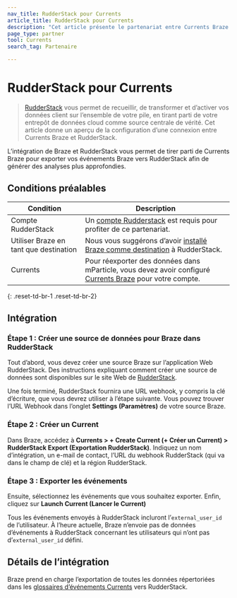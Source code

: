 ```yaml
---
nav_title: RudderStack pour Currents
article_title: RudderStack pour Currents
description: "Cet article présente le partenariat entre Currents Braze et RudderStack, une infrastructure open source de données client qui offre une intégration transparente de Braze pour vos applications Android, iOS et Web."
page_type: partner
tool: Currents
search_tag: Partenaire

---
```


# RudderStack pour Currents

> [RudderStack](https://www.rudderstack.com/) vous permet de recueillir, de transformer et d’activer vos données client sur l’ensemble de votre pile, en tirant parti de votre entrepôt de données cloud comme source centrale de vérité. Cet article donne un aperçu de la configuration d’une connexion entre Currents Braze et RudderStack.

L’intégration de Braze et RudderStack vous permet de tirer parti de Currents Braze pour exporter vos événements Braze vers RudderStack afin de générer des analyses plus approfondies.

## Conditions préalables

| Condition | Description |
| --- | --- |
| Compte RudderStack | Un [compte Rudderstack](https://app.rudderstack.com/login) est requis pour profiter de ce partenariat. |
| Utiliser Braze en tant que destination | Nous vous suggérons d’avoir [installé Braze comme destination]({{site.baseurl}}/partners/data_and_infrastructure_agility/customer_data_platform/rudderstack/rudderstack/#integration) à RudderStack. |
| Currents | Pour réexporter des données dans mParticle, vous devez avoir configuré [Currents Braze]({{site.baseurl}}/user_guide/data_and_analytics/braze_currents/#access-currents) pour votre compte. |
{: .reset-td-br-1 .reset-td-br-2}

## Intégration

### Étape 1 : Créer une source de données pour Braze dans RudderStack

Tout d’abord, vous devez créer une source Braze sur l’application Web RudderStack. Des instructions expliquant comment créer une source de données sont disponibles sur le site Web de [RudderStack](https://www.rudderstack.com/docs/sources/event-streams/cloud-apps/braze-currents/).

Une fois terminé, RudderStack fournira une URL webhook, y compris la clé d’écriture, que vous devrez utiliser à l’étape suivante. Vous pouvez trouver l’URL Webhook dans l’onglet **Settings (Paramètres)** de votre source Braze.

### Étape 2 : Créer un Current

Dans Braze, accédez à **Currents > + Create Current (+ Créer un Current) > RudderStack Export (Exportation RudderStack)**. Indiquez un nom d’intégration, un e-mail de contact, l’URL du webhook RudderStack (qui va dans le champ de clé) et la région RudderStack. 

### Étape 3 : Exporter les événements

Ensuite, sélectionnez les événements que vous souhaitez exporter. Enfin, cliquez sur **‬Launch Current (Lancer le Current)**

Tous les événements envoyés à RudderStack incluront l’`external_user_id` de l’utilisateur. À l’heure actuelle, Braze n’envoie pas de données d’événements à RudderStack concernant les utilisateurs qui n’ont pas d’`external_user_id` défini.

## Détails de l’intégration

Braze prend en charge l’exportation de toutes les données répertoriées dans les [glossaires d’événements Currents]({{site.baseurl}}/user_guide/data_and_analytics/braze_currents) vers RudderStack.
